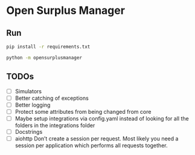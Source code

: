 # Open Surplus Manager

## Run

```bash
pip install -r requirements.txt
```
  
```bash
python -m opensurplusmanager
```

## TODOs

- [ ] Simulators
- [ ] Better catching of exceptions
- [ ] Better logging
- [ ] Protect some attributes from being changed from core
- [ ] Maybe setup integrations via config.yaml instead of looking for all the folders in the integrations folder
- [ ] Docstrings
- [ ] aiohttp Don’t create a session per request. Most likely you need a session per application which performs all requests together.
